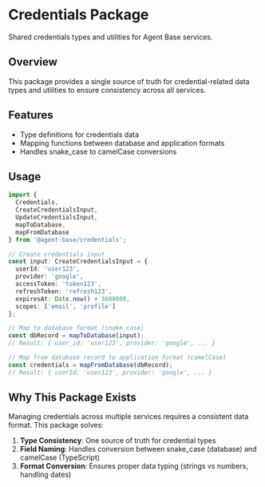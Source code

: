 # Credentials Package

Shared credentials types and utilities for Agent Base services.

## Overview

This package provides a single source of truth for credential-related data types and utilities to ensure consistency across all services.

## Features

- Type definitions for credentials data
- Mapping functions between database and application formats
- Handles snake_case to camelCase conversions

## Usage

```typescript
import { 
  Credentials, 
  CreateCredentialsInput, 
  UpdateCredentialsInput, 
  mapToDatabase, 
  mapFromDatabase 
} from '@agent-base/credentials';

// Create credentials input
const input: CreateCredentialsInput = {
  userId: 'user123',
  provider: 'google',
  accessToken: 'token123',
  refreshToken: 'refresh123',
  expiresAt: Date.now() + 3600000,
  scopes: ['email', 'profile']
};

// Map to database format (snake_case)
const dbRecord = mapToDatabase(input);
// Result: { user_id: 'user123', provider: 'google', ... }

// Map from database record to application format (camelCase)
const credentials = mapFromDatabase(dbRecord);
// Result: { userId: 'user123', provider: 'google', ... }
```

## Why This Package Exists

Managing credentials across multiple services requires a consistent data format. This package solves:

1. **Type Consistency**: One source of truth for credential types
2. **Field Naming**: Handles conversion between snake_case (database) and camelCase (TypeScript) 
3. **Format Conversion**: Ensures proper data typing (strings vs numbers, handling dates) 
